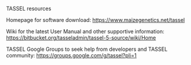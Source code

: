 TASSEL resources

Homepage for software download: https://www.maizegenetics.net/tassel

Wiki for the latest User Manual and other supportive information: https://bitbucket.org/tasseladmin/tassel-5-source/wiki/Home

TASSEL Google Groups to seek help from developers and TASSEL community: https://groups.google.com/g/tassel?pli=1